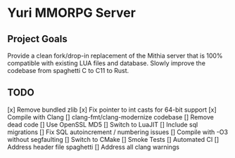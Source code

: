# Yuri MMORPG Server

## Project Goals

Provide a clean fork/drop-in replacement of the Mithia server that is 100% compatible with existing LUA files and database. Slowly improve the codebase from spaghetti C to C11 to Rust.

## TODO
[x] Remove bundled zlib
[x] Fix pointer to int casts for 64-bit support
[x] Compile with Clang
[] clang-fmt/clang-modernize codebase
[] Remove dead code
[] Use OpenSSL MD5
[] Switch to LuaJIT
[] Include sql migrations
[] Fix SQL autoincrement / numbering issues
[] Compile with -O3 without segfaulting
[] Switch to CMake
[] Smoke Tests
[] Automated CI
[] Address header file spaghetti
[] Address all clang warnings
